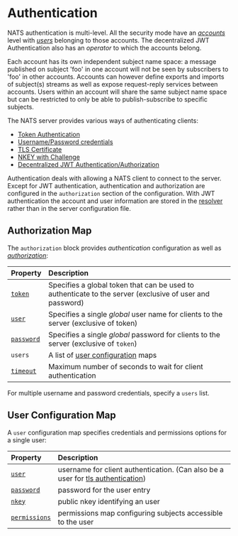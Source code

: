 # Authentication

NATS authentication is multi-level. All the security mode have an [_accounts_](../../../../running-a-nats-service/configuration/securing_nats/auth_intro) level with [_users_](./#user-configuration-map) belonging to those accounts. The decentralized JWT Authentication also has an _operator_ to which the accounts belong. 

Each account has its own independent subject name space: a message published on subject 'foo' in one account will not be seen by subscribers to 'foo' in other accounts. Accounts can however define exports and imports of subject(s) streams as well as expose request-reply services between accounts. Users within an account will share the same subject name space but can be restricted to only be able to publish-subscribe to specific subjects.

The NATS server provides various ways of authenticating clients:

* [Token Authentication](tokens.md)
* [Username/Password credentials](username_password.md)
* [TLS Certificate](tls_mutual_auth.md)
* [NKEY with Challenge](nkey_auth.md)
* [Decentralized JWT Authentication/Authorization](../jwt/)

Authentication deals with allowing a NATS client to connect to the server. Except for JWT authentication, authentication and authorization are configured in the `authorization` section of the configuration. With JWT authentication the account and user information are stored in the [resolver](../jwt/resolver.md) rather than in the server configuration file.

## Authorization Map

The `authorization` block provides _authentication_ configuration as well as [_authorization_](../authorization.md):

| Property | Description |
| :--- | :--- |
| [`token`](tokens.md) | Specifies a global token that can be used to authenticate to the server \(exclusive of user and password\) |
| [`user`](username_password.md) | Specifies a single _global_ user name for clients to the server \(exclusive of token\) |
| [`password`](username_password.md) | Specifies a single _global_ password for clients to the server \(exclusive of `token`\) |
| `users` | A list of [user configuration](./#user-configuration-map) maps |
| [`timeout`](auth_timeout.md) | Maximum number of seconds to wait for client authentication |

For multiple username and password credentials, specify a `users` list.

## User Configuration Map

A `user` configuration map specifies credentials and permissions options for a single user:

| Property | Description |
| :--- | :--- |
| [`user`](username_password.md) | username for client authentication. \(Can also be a user for [tls authentication](tls_mutual_auth.md#mapping-client-certificates-to-a-user)\) |
| [`password`](username_password.md) | password for the user entry |
| [`nkey`](nkey_auth.md) | public nkey identifying an user |
| [`permissions`](../authorization.md) | permissions map configuring subjects accessible to the user |


